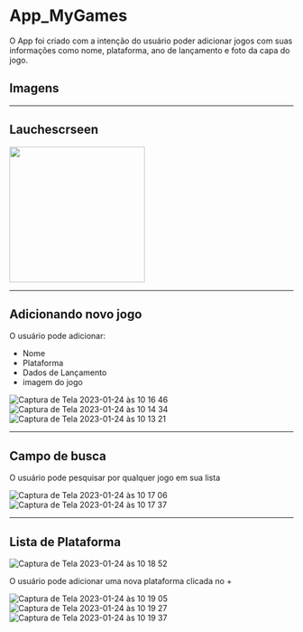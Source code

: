 # App_MyGames

O App foi criado com a intenção do usuário poder adicionar jogos com suas informações como nome, plataforma, ano de lançamento e foto da capa do jogo.

## Imagens
---
## Lauchescrseen

<img width = "240" src= "https://user-images.githubusercontent.com/85207486/214103985-0b1fa380-396b-47b7-98bd-c9dfb9058a2f.png ">

---
## Adicionando novo jogo
O usuário pode adicionar:
- Nome
- Plataforma
- Dados de Lançamento
- imagem do jogo


![Captura de Tela 2023-01-24 às 10 16 46](https://user-images.githubusercontent.com/85207486/214329724-58752256-a1e8-4f8b-9405-4d1e29aa7ba9.png) ![Captura de Tela 2023-01-24 às 10 14 34](https://user-images.githubusercontent.com/85207486/214329814-d7b9afe9-852a-4b65-86d9-04f9b9a57346.png)![Captura de Tela 2023-01-24 às 10 13 21](https://user-images.githubusercontent.com/85207486/214330052-a08f4d8f-a3a7-4304-8c4c-69823f8a9f1f.png)

---
## Campo de busca
O usuário pode pesquisar por qualquer jogo em sua lista

![Captura de Tela 2023-01-24 às 10 17 06](https://user-images.githubusercontent.com/85207486/214330877-c9a8c3f6-abe5-4995-9a24-2df4b5ac70df.png)![Captura de Tela 2023-01-24 às 10 17 37](https://user-images.githubusercontent.com/85207486/214331127-72094592-f7c3-46e9-a952-47c444deee21.png)

---
## Lista de Plataforma

![Captura de Tela 2023-01-24 às 10 18 52](https://user-images.githubusercontent.com/85207486/214331424-d8c66f8c-3813-4e8e-aabe-f31238b58bd5.png)


O usuário pode adicionar uma nova plataforma clicada no +

![Captura de Tela 2023-01-24 às 10 19 05](https://user-images.githubusercontent.com/85207486/214331598-d13a90b5-640b-4e77-9bb6-6c3e6ba238d7.png)![Captura de Tela 2023-01-24 às 10 19 27](https://user-images.githubusercontent.com/85207486/214331759-de4af741-3acf-4f70-9807-f63ead27e39d.png) ![Captura de Tela 2023-01-24 às 10 19 37](https://user-images.githubusercontent.com/85207486/214331873-77a10a2d-6c78-4a64-bd93-682470236142.png)
